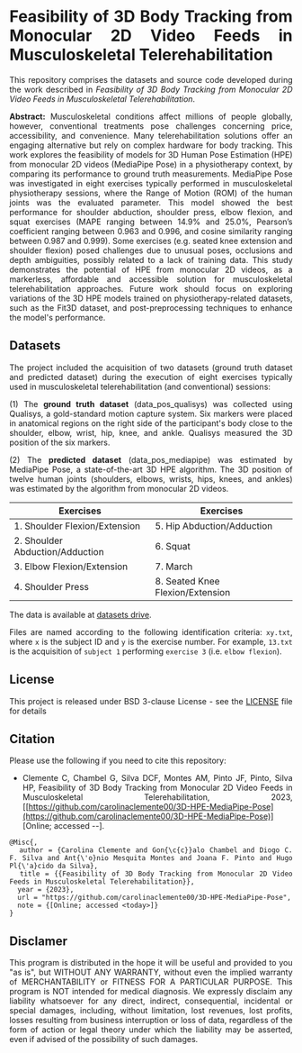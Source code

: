 <div align="justify"> 

# Feasibility of 3D Body Tracking from Monocular 2D Video Feeds in Musculoskeletal Telerehabilitation

This repository comprises the datasets and source code developed during the work described in *Feasibility of 3D Body Tracking from Monocular 2D Video Feeds in Musculoskeletal Telerehabilitation*.

**Abstract:** Musculoskeletal conditions affect millions of people globally, however, conventional treatments pose challenges concerning price, accessibility, and convenience. Many telerehabilitation solutions offer an engaging alternative but rely on complex hardware for body tracking. This work explores the feasibility of models for 3D Human Pose Estimation (HPE) from monocular 2D videos (MediaPipe Pose) in a physiotherapy context, by comparing its performance to ground truth measurements. MediaPipe Pose was investigated in eight exercises typically performed in musculoskeletal physiotherapy sessions, where the Range of Motion (ROM) of the human joints was the evaluated parameter. This model showed the best performance for shoulder abduction, shoulder press, elbow flexion, and squat exercises (MAPE ranging between 14.9% and 25.0%, Pearson’s coefficient ranging between 0.963 and 0.996, and cosine similarity ranging between 0.987 and 0.999). Some exercises (e.g. seated knee extension and shoulder flexion) posed challenges due to unusual poses, occlusions and depth ambiguities, possibly related to a lack of training data.  This study demonstrates the potential of HPE from monocular 2D videos, as a markerless, affordable and accessible solution for musculoskeletal telerehabilitation approaches. Future work should focus on exploring variations of the 3D HPE models trained on physiotherapy-related datasets, such as the Fit3D dataset, and post-preprocessing techniques to enhance the model's performance.


## Datasets

The project included the acquisition of two datasets (ground truth dataset and predicted dataset) during the execution of eight exercises typically used in musculoskeletal telerehabilitation (and conventional) sessions:

(1) The **ground truth dataset** (data_pos_qualisys) was collected using Qualisys, a gold-standard motion capture system. Six markers were placed in anatomical regions on the right side of the participant's body close to the shoulder, elbow, wrist, hip, knee, and ankle. Qualisys measured the 3D position of the six markers.

(2) The **predicted dataset** (data_pos_mediapipe) was estimated by MediaPipe Pose, a state-of-the-art 3D HPE algorithm. The 3D position of twelve human joints (shoulders, elbows, wrists, hips, knees, and ankles) was estimated by the algorithm from monocular 2D videos.

| Exercises | Exercises |
| ------------- | ------------- |
| 1. Shoulder Flexion/Extension  | 5. Hip Abduction/Adduction |
| 2. Shoulder Abduction/Adduction | 6. Squat  |
| 3. Elbow Flexion/Extension  | 7. March |
| 4. Shoulder Press | 8. Seated Knee Flexion/Extension |

The data is available at [datasets drive](https://ulisboa-my.sharepoint.com/:f:/g/personal/ist192800_tecnico_ulisboa_pt/ErvBBiLzAKNNra0SGisPDFQBOHurjrFOq8FQXKAOcaGZzw?e=Vi7HCn).

Files are named according to the following identification criteria: `xy.txt`, where `x` is the subject ID and `y` is the exercise number. For example, `13.txt` is the acquisition of `subject 1` performing `exercise 3` (i.e. `elbow flexion`).


## License

This project is released under BSD 3-clause License - see the [LICENSE](LICENSE) file for details

## Citation
Please use the following if you need to cite this repository:
* Clemente C, Chambel G, Silva DCF, Montes AM, Pinto JF,  Pinto, Silva HP, Feasibility of 3D Body Tracking from Monocular 2D Video Feeds in Musculoskeletal Telerehabilitation, 2023, [[https://github.com/carolinaclemente00/3D-HPE-MediaPipe-Pose](https://github.com/carolinaclemente00/3D-HPE-MediaPipe-Pose)] [Online; accessed <year>-<month>-<day>].
```
@Misc{,
  author = {Carolina Clemente and Gon{\c{c}}alo Chambel and Diogo C. F. Silva and Ant{\'o}nio Mesquita Montes and Joana F. Pinto and Hugo Pl{\'a}cido da Silva},
  title = {{Feasibility of 3D Body Tracking from Monocular 2D Video Feeds in Musculoskeletal Telerehabilitation}},
  year = {2023},
  url = "https://github.com/carolinaclemente00/3D-HPE-MediaPipe-Pose",
  note = {[Online; accessed <today>]}
}
```
## Disclamer
This program is distributed in the hope it will be useful and provided to you "as is", but WITHOUT ANY WARRANTY, without even the implied warranty of MERCHANTABILITY or FITNESS FOR A PARTICULAR PURPOSE. This program is NOT intended for medical diagnosis. We expressly disclaim any liability whatsoever for any direct, indirect, consequential, incidental or special damages, including, without limitation, lost revenues, lost profits, losses resulting from business interruption or loss of data, regardless of the form of action or legal theory under which the liability may be asserted, even if advised of the possibility of such damages.

</div>

